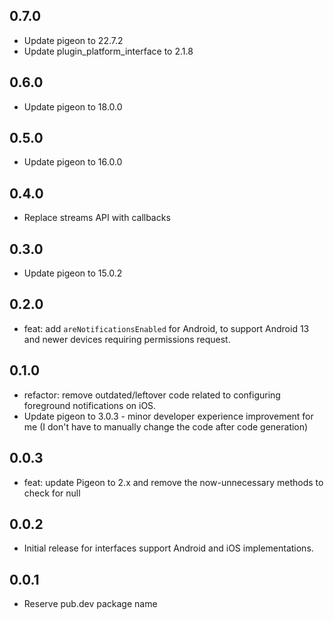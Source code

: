 ## 0.7.0

- Update pigeon to 22.7.2
- Update plugin_platform_interface to 2.1.8

## 0.6.0

- Update pigeon to 18.0.0

## 0.5.0

- Update pigeon to 16.0.0

## 0.4.0

- Replace streams API with callbacks

## 0.3.0

- Update pigeon to 15.0.2

## 0.2.0

- feat: add `areNotificationsEnabled` for Android, to support Android 13 and newer devices requiring permissions request.

## 0.1.0

- refactor: remove outdated/leftover code related to configuring foreground notifications on iOS.
- Update pigeon to 3.0.3 - minor developer experience improvement for me (I don't have to manually change the code after code generation)

## 0.0.3

- feat: update Pigeon to 2.x and remove the now-unnecessary methods to check for null

## 0.0.2

- Initial release for interfaces support Android and iOS implementations.

## 0.0.1

- Reserve pub.dev package name
